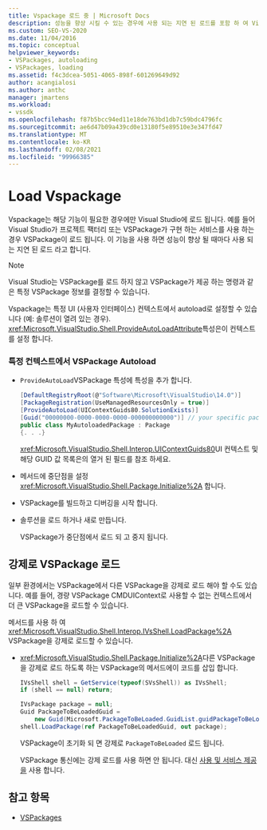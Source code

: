 ```yaml
---
title: Vspackage 로드 중 | Microsoft Docs
description: 성능을 향상 시킬 수 있는 경우에 사용 되는 지연 된 로드를 포함 하 여 Visual Studio에서 Vspackage를 로드 하는 방법에 대해 알아봅니다.
ms.custom: SEO-VS-2020
ms.date: 11/04/2016
ms.topic: conceptual
helpviewer_keywords:
- VSPackages, autoloading
- VSPackages, loading
ms.assetid: f4c3dcea-5051-4065-898f-601269649d92
author: acangialosi
ms.author: anthc
manager: jmartens
ms.workload:
- vssdk
ms.openlocfilehash: f87b5bcc94ed11e18de763bd1db7c59bdc4796fc
ms.sourcegitcommit: ae6d47b09a439cd0e13180f5e89510e3e347fd47
ms.translationtype: MT
ms.contentlocale: ko-KR
ms.lasthandoff: 02/08/2021
ms.locfileid: "99966385"
---
```

# <a name="load-vspackages"></a>Load Vspackage
Vspackage는 해당 기능이 필요한 경우에만 Visual Studio에 로드 됩니다. 예를 들어 Visual Studio가 프로젝트 팩터리 또는 VSPackage가 구현 하는 서비스를 사용 하는 경우 VSPackage이 로드 됩니다. 이 기능을 사용 하면 성능이 향상 될 때마다 사용 되는 지연 된 로드 라고 합니다.

> [!NOTE]
> Visual Studio는 VSPackage를 로드 하지 않고 VSPackage가 제공 하는 명령과 같은 특정 VSPackage 정보를 결정할 수 있습니다.

 Vspackage는 특정 UI (사용자 인터페이스) 컨텍스트에서 autoload로 설정할 수 있습니다 (예: 솔루션이 열려 있는 경우). <xref:Microsoft.VisualStudio.Shell.ProvideAutoLoadAttribute>특성은이 컨텍스트를 설정 합니다.

### <a name="autoload-a-vspackage-in-a-specific-context"></a>특정 컨텍스트에서 VSPackage Autoload

- `ProvideAutoLoad`VSPackage 특성에 특성을 추가 합니다.

    ```csharp
    [DefaultRegistryRoot(@"Software\Microsoft\VisualStudio\14.0")]
    [PackageRegistration(UseManagedResourcesOnly = true)]
    [ProvideAutoLoad(UIContextGuids80.SolutionExists)]
    [Guid("00000000-0000-0000-0000-000000000000")] // your specific package GUID
    public class MyAutoloadedPackage : Package
    {. . .}
    ```

     <xref:Microsoft.VisualStudio.Shell.Interop.UIContextGuids80>UI 컨텍스트 및 해당 GUID 값 목록은의 열거 된 필드를 참조 하세요.

- 메서드에 중단점을 설정 <xref:Microsoft.VisualStudio.Shell.Package.Initialize%2A> 합니다.

- VSPackage를 빌드하고 디버깅을 시작 합니다.

- 솔루션을 로드 하거나 새로 만듭니다.

     VSPackage가 중단점에서 로드 되 고 중지 됩니다.

## <a name="force-a-vspackage-to-load"></a>강제로 VSPackage 로드
 일부 환경에서는 VSPackage에서 다른 VSPackage을 강제로 로드 해야 할 수도 있습니다. 예를 들어, 경량 VSPackage CMDUIContext로 사용할 수 없는 컨텍스트에서 더 큰 VSPackage을 로드할 수 있습니다.

 메서드를 사용 하 여 <xref:Microsoft.VisualStudio.Shell.Interop.IVsShell.LoadPackage%2A> VSPackage을 강제로 로드할 수 있습니다.

- <xref:Microsoft.VisualStudio.Shell.Package.Initialize%2A>다른 VSPackage을 강제로 로드 하도록 하는 VSPackage의 메서드에이 코드를 삽입 합니다.

    ```csharp
    IVsShell shell = GetService(typeof(SVsShell)) as IVsShell;
    if (shell == null) return;

    IVsPackage package = null;
    Guid PackageToBeLoadedGuid =
        new Guid(Microsoft.PackageToBeLoaded.GuidList.guidPackageToBeLoadedPkgString);
    shell.LoadPackage(ref PackageToBeLoadedGuid, out package);

    ```

     VSPackage이 초기화 되 면 강제로 `PackageToBeLoaded` 로드 됩니다.

     VSPackage 통신에는 강제 로드를 사용 하면 안 됩니다. 대신 [사용 및 서비스 제공을](../extensibility/using-and-providing-services.md) 사용 합니다.

## <a name="see-also"></a>참고 항목
- [VSPackages](../extensibility/internals/vspackages.md)
